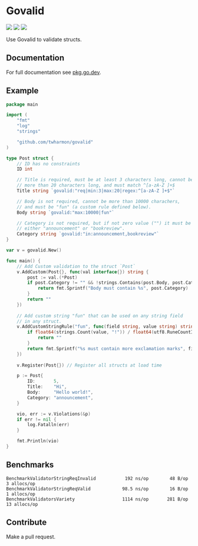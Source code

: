 # Govalid

![](https://github.com/twharmon/govalid/workflows/Test/badge.svg) [![](https://goreportcard.com/badge/github.com/twharmon/govalid)](https://goreportcard.com/report/github.com/twharmon/govalid) [![](https://gocover.io/_badge/github.com/twharmon/govalid)](https://gocover.io/github.com/twharmon/govalid)

Use Govalid to validate structs.

## Documentation

For full documentation see [pkg.go.dev](https://pkg.go.dev/github.com/twharmon/govalid).

## Example

```go
package main

import (
	"fmt"
	"log"
	"strings"

	"github.com/twharmon/govalid"
)

type Post struct {
	// ID has no constraints
	ID int

	// Title is required, must be at least 3 characters long, cannot be
	// more than 20 characters long, and must match ^[a-zA-Z ]+$
	Title string `govalid:"req|min:3|max:20|regex:^[a-zA-Z ]+$"`

	// Body is not required, cannot be more than 10000 charachers,
	// and must be "fun" (a custom rule defined below).
	Body string `govalid:"max:10000|fun"`

	// Category is not required, but if not zero value ("") it must be
	// either "announcement" or "bookreview".
	Category string `govalid:"in:announcement,bookreview"`
}

var v = govalid.New()

func main() {
	// Add Custom validation to the struct `Post`
	v.AddCustom(Post{}, func(val interface{}) string {
		post := val.(*Post)
		if post.Category != "" && !strings.Contains(post.Body, post.Category) {
			return fmt.Sprintf("Body must contain %s", post.Category)
		}
		return ""
	})
	
	// Add custom string "fun" that can be used on any string field
	// in any struct.
	v.AddCustomStringRule("fun", func(field string, value string) string {
		if float64(strings.Count(value, "!")) / float64(utf8.RuneCountInString(value)) > 0.001 {
			return ""
		}
		return fmt.Sprintf("%s must contain more exclamation marks", field)
	})
	
	v.Register(Post{}) // Register all structs at load time

	p := Post{
		ID:       5,
		Title:    "Hi",
		Body:     "Hello world!",
		Category: "announcement",
	}

	vio, err := v.Violations(&p)
	if err != nil {
		log.Fatalln(err)
	}

	fmt.Println(vio)
}
```

## Benchmarks

```
BenchmarkValidatorStringReqInvalid	         192 ns/op	      48 B/op	       3 allocs/op
BenchmarkValidatorStringReqValid	        98.5 ns/op	      16 B/op	       1 allocs/op
BenchmarkValidatorsVariety	                1114 ns/op	     281 B/op	      13 allocs/op
```

## Contribute

Make a pull request.
